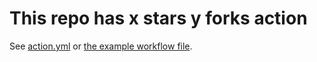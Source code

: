 # This repo has x stars y forks action

See [action.yml](action.yml) or [the example workflow file](.github/workflows/auto-update.yml).
